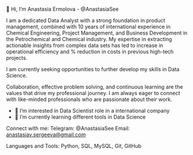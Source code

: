 👋 Hi, I’m Anastasia Ermolova - @AnastasiaSee

I am a dedicated Data Analyst with a strong foundation in product management, combined with 10 years of international experience in Chemical Engineering, Project Management, and Business Development in the Petrochemical and Chemical industry. My expertise in extracting actionable insights from complex data sets has led to increase in operational efficiency and % reduction in costs in previous high-tech projects. 

I am currently seeking opportunities to further develop my skills in Data Science.

Collaboration, effective problem solving, and continuous learning are the values that drive my professional journey. I am always eager to connect with like-minded professionals who are passionate about their work.

- 👀 I’m interested in Data Scientist role in a international company
- 🌱 I’m currently learning different tools in Data Science

Connect with me:
Telegram: @AnastasiaSee
Email: anastasiav.sergeeva@gmail.com

Languages and Tools: Python, SQL, MySQL, Git, GitHub




<!---
AnastasiaSee/AnastasiaSee is a ✨ special ✨ repository because its `README.md` (this file) appears on your GitHub profile.
You can click the Preview link to take a look at your changes.
--->
